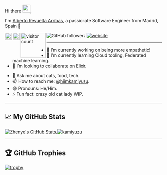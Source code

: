 Hi there <img src="https://media.giphy.com/media/hvRJCLFzcasrR4ia7z/giphy.gif" width="25px">,

I'm [Alberto Revuelta Arribas](https://kamiyuzu.github.io/), a passionate Software Engineer from Madrid, Spain 🚀

<a href="https://x.com/hiimkamiyuzu">
  <img align="left" alt="hiimkamiyuzu | Twitter" width="22px" src="https://uxwing.com/wp-content/themes/uxwing/download/brands-and-social-media/x-social-media-black-icon.png" />
</a>
<a href="https://www.linkedin.com/in/alberto-r-386745145/">
  <img align="left" alt="Alberto's LinkedIn" width="22px" src="https://uxwing.com/wp-content/themes/uxwing/download/brands-and-social-media/linkedin-app-icon.png" />
</a>
<img align="left" src="https://api.visitorbadge.io/api/VisitorHit?user=kamiyuzu&repo=kamiyuzu&countColor=%2348205d" alt="visitor count" width="80"/>

![GitHub followers](https://img.shields.io/github/followers/kamiyuzu?label=Follow&style=social)
[![website](https://img.shields.io/badge/Website-46a2f1.svg?&style=flat-square&logo=Google-Chrome&logoColor=white&link=https://kamiyuzu.github.io/)](https://kamiyuzu.github.io/)
<!---![](https://api.visitorbadge.io/api/VisitorHit?user=kamiyuzu&repo=kamiyuzu&countColor=%2348205d) --->

---

- 🔭 I’m currently working on being more empathetic!
- 🌱 I’m currently learning Cloud tooling, Federated machine learning.
- 👯 I’m looking to collaborate on Elixir.
<!-- - 🤔 I’m looking for help with ... -->
- 💬 Ask me about cats, food, tech.
- 📫 How to reach me: [@hiimkamiyuzu](https://x.com/hiimkamiyuzu).
- 😄 Pronouns: He/Him.
- ⚡ Fun fact: crazy old cat lady WIP.

---

## 📈 My GitHub Stats

<a href="https://github.com/kamiyuzu/kamiyuzu">
  <img align="center" src="https://github-readme-stats.vercel.app/api/top-langs/?username=kamiyuzu&title_color=6aa6f8&text_color=8a919a&icon_color=6aa6f8&bg_color=0e1116&layout=compact" alt="Zhenye's GitHub Stats" />
</a>

<a href="https://github.com/kamiyuzu/kamiyuzu">
  <img align="center" src="https://github-readme-stats.vercel.app/api?username=kamiyuzu&show_icons=true&theme=gotham" alt="kamiyuzu" />
</a>

---

## 🏆 GitHub Trophies

[![trophy](https://github-profile-trophy.vercel.app/?username=kamiyuzu&theme=nord&column=7)](https://github.com/kamiyuzu/github-profile-trophy)
